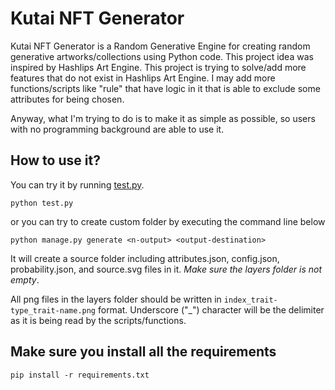 # Kutai NFT Generator
Kutai NFT Generator is a Random Generative Engine for creating random generative artworks/collections using Python code. This project idea was inspired by Hashlips Art Engine. This project is trying to solve/add more features that do not exist in Hashlips Art Engine. I may add more functions/scripts like "rule" that have logic in it that is able to exclude some attributes for being chosen.  

Anyway, what I'm trying to do is to make it as simple as possible, so users with no programming background are able to use it.

## How to use it?
You can try it by running [test.py](test.py).
```terminal
python test.py
```
or you can try to create custom folder by executing the command line below
```terminal
python manage.py generate <n-output> <output-destination>
```
It will create a source folder including attributes.json, config.json, probability.json, and source.svg files in it. _Make sure the layers folder is not empty_.

All png files in the layers folder should be written in `index_trait-type_trait-name.png` format. Underscore ("\_") character will be the delimiter as it is being read by the scripts/functions.

## Make sure you install all the requirements
```terminal
pip install -r requirements.txt
```

